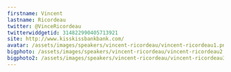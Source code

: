 ```yaml
---
firstname: Vincent 
lastname: Ricordeau
twitter: @VinceRicordeau
twitterwiddgetid: 314822990405713921
site: http://www.kisskissbankbank.com/
avatar: /assets/images/speakers/vincent-ricordeau/vincent-ricordeau1.png
bigphoto: /assets/images/speakers/vincent-ricordeau/vincent-ricordeau2.png
bigphoto2: /assets/images/speakers/vincent-ricordeau/vincent-ricordeau3.png
---
```


